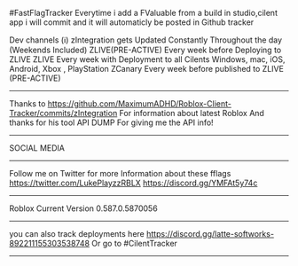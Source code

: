 #FastFlagTracker
Everytime i add a FValuable  from a build in studio,cilent app i will commit and it will automaticly be posted in Github tracker 

Dev channels (ℹ️)
zIntegration gets Updated Constantly Throughout the day (Weekends Included)
ZLIVE(PRE-ACTIVE) Every week before Deploying to ZLIVE
ZLIVE Every week with Deployment to all Cilents Windows, mac, iOS, Android, Xbox , PlayStation 
ZCanary Every week before published to ZLIVE (PRE-ACTIVE)
______________________________________________________________________________________________

Thanks to https://github.com/MaximumADHD/Roblox-Client-Tracker/commits/zIntegration For information about latest Roblox
And thanks for his tool API DUMP For giving me the API info!
__________________________________________________________________________________________________________________________

SOCIAL MEDIA
_____________

Follow me on Twitter for more Information about these fflags
https://twitter.com/LukePlayzzRBLX
 https://discord.gg/YMFAt5y74c

___________________________________________
 Roblox Current Version 0.587.0.5870056
_________________________________________

you can also track deployments here https://discord.gg/latte-softworks-892211155303538748
Or go to #CilentTracker
_____________________________________________________________________________________________
